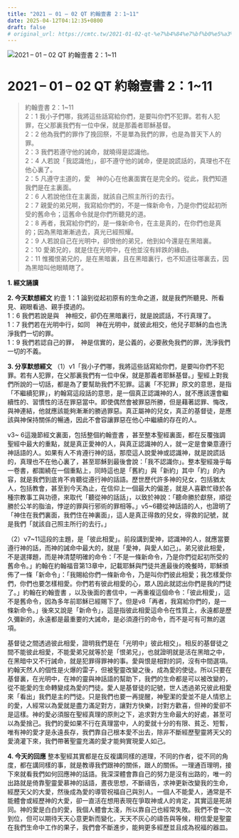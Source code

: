 ```yaml
---
title: "2021 – 01 – 02 QT 約翰壹書 2：1~11"
date: 2025-04-12T04:12:35+0800
draft: false
# original_url: https://cmtc.tw/2021-01-02-qt-%e7%b4%84%e7%bf%b0%e5%a3%b9%e6%9b%b8-2%ef%bc%9a111
---
```


![2021 – 01 – 02 QT 約翰壹書 2：1\~11](/images/qt.jpg   "2021 – 01 – 02 QT 約翰壹書 2：1\~11")

# 2021 – 01 – 02 QT 約翰壹書 2：1\~11

> 約翰壹書 2：1\~11  
> 2：1 我小子們哪，我將這些話寫給你們，是要叫你們不犯罪。若有人犯罪，在父那裏我們有一位中保，就是那義者耶穌基督。  
> 2：2 他為我們的罪作了挽回祭，不是單為我們的罪，也是為普天下人的罪。  
> 2：3 我們若遵守他的誡命，就曉得是認識他。  
> 2：4 人若說「我認識他」，卻不遵守他的誡命，便是說謊話的，真理也不在他心裏了。  
> 2：5 凡遵守主道的，愛　神的心在他裏面實在是完全的。從此，我們知道我們是在主裏面。  
> 2：6 人若說他住在主裏面，就該自己照主所行的去行。  
> 2：7 親愛的弟兄啊，我寫給你們的，不是一條新命令，乃是你們從起初所受的舊命令；這舊命令就是你們所聽見的道。  
> 2：8 再者，我寫給你們的，是一條新命令，在主是真的，在你們也是真的；因為黑暗漸漸過去，真光已經照耀。  
> 2：9 人若說自己在光明中，卻恨他的弟兄，他到如今還是在黑暗裏。  
> 2：10 愛弟兄的，就是住在光明中，在他並沒有絆跌的緣由。  
> 2：11 惟獨恨弟兄的，是在黑暗裏，且在黑暗裏行，也不知道往哪裏去，因為黑暗叫他眼睛瞎了。

**1. 經文誦讀**

**2.  今天默想經文**
約壹 1：1 論到從起初原有的生命之道，就是我們所聽見、所看見、親眼看過、親手摸過的。  
1：6 我們若說是與　神相交，卻仍在黑暗裏行，就是說謊話，不行真理了。  
1：7 我們若在光明中行，如同　神在光明中，就彼此相交，他兒子耶穌的血也洗淨我們一切的罪。  
1：9 我們若認自己的罪，　神是信實的，是公義的，必要赦免我們的罪，洗淨我們一切的不義。

**3. 分享默想經文**
（1）v1「我小子們哪，我將這些話寫給你們，是要叫你們不犯罪。若有人犯罪，在父那裏我們有一位中保，就是那義者耶穌基督。」聖經上對我們所說的一切話，都是為了要幫助我們不犯罪。這裏「不犯罪」原文的意思，是指「不繼續犯罪」，約翰寫這段話的意思，是一個真正認識神的人，就不應該還會繼續性的、習慣性的活在罪惡當中。即使偶然會被罪惡所勝，但是藉著認罪、悔改，與神連結，他就應該能夠漸漸的勝過罪惡。真正屬神的兒女，真正的基督徒，是應該與神保持關係的暢通，因此不會容讓罪惡在他心中繼續的存在的人。

v3~ 6這幾節經文裏面，包括整個約翰壹書 ，甚至整本聖經裏面，都在反覆強調聖經中最大的重點，就是真正愛神的人，與真正認識神的人，就一定是會樂意遵行神話語的人。如果有人不肯遵行神的話，那麼這人說愛神或認識神，就是說謊話的，真理也不在他心裏了，甚至耶穌到最後會說：「我不認識你」。整本聖經幾乎每一卷書，都圍繞在一個重點上，同時這也是「舊約」與「新約」其中「約」的內容，就是我們到底肯不肯聽從遵行神的話語。歷世歷代許多神的兒女，包括猶太人，包括教會，甚至到今天為止，在信仰上一個最大的偏差，就是人喜歡忙碌於各種宗教事工與功德，來取代「聽從神的話話」，以致於神說：「聽命勝於獻祭，順從勝於公羊的脂油，悖逆的罪與行邪術的罪相等。」v5\~6聽從神話語的人，也證明了「神住在我們裏面，我們住在神裏面」，這人是真正得救的兒女，得救的記號，就是我們「就該自己照主所行的去行。」

（2）v7\~11這段的主題，是「彼此相愛」。前段講到愛神，認識神的人，就應當要遵行神的話，而神的誡命中最大的，就是「愛神，與愛人如己」。弟兄彼此相愛，不是選擇題，而是神清楚明確的命令：「不是一條新命令，乃是你們從起初所受的舊命令。」約翰在約翰福音第13章中，記載耶穌與門徒共進最後的晚餐時，耶穌頒佈了一條「新命令」：「我賜給你們一條新命令，乃是叫你們彼此相愛；我怎樣愛你們，你們也要怎樣相愛。你們若有彼此相愛的心，眾人因此就認出你們是我的門徒了。」約翰在約翰壹書 ，以及後面的書信中，一再重複這個命令：「彼此相愛」，這不是舊命令，因為多年前耶穌已經賜下了。但是v8「再者，我寫給你們的，是一條新命令。」後來又說是「新命令」，這是指彼此相愛這命令在性質上，永遠都是歷久彌新的，永遠都是最重要的大誡命，是必須遵行的命令，而不是可有可無的選項。

基督徒之間透過彼此相愛，證明我們是在「光明中」彼此相交」。相反的基督徒之間不能彼此相愛，不能愛弟兄就等於是「恨弟兄」，也就證明就是活在黑暗之中，在黑暗中又不行誡命，就是犯罪得罪神的事。愛與恨是相對的詞，沒有中間選項。約翰天然人的個性是火爆的雷子，但被聖靈改變之後，成為愛的使徒。所以只要在基督裏，在光明中，在神的靈與神話語的幫助下，我們的生命都是可以被改變的，從不能愛的生命轉變成為愛的門徒。愛人是基督徒的記號，世人透過弟兄彼此相愛來「看出」我們是主的門徒。只是我們也要一再提醒，神聖潔的愛並不是人情慾上的愛，人經常以為愛就是盡力滿足對方，讓對方快樂，討對方歡喜，但神的愛卻不是這樣。神的愛必須服在聖經真理的原則之下，追求對方生命最大的好處，甚至可以為愛捨己。我們的愛如果不行在真理當中，人的愛就十分的有限、貧乏、短暫，唯有神的愛才是永遠長存，我們靠自己根本愛不出去，除非不斷經歷聖靈將天父的愛澆灌下來，我們帶著聖靈充滿的愛才能夠實現愛人如己。

**4. 今天的回應**
整本聖經其實都是在反複講同樣的道理，不同的作者，從不同的角度，都在講同樣的事，就是教導我們跟神的關係，跟人的關係。一理通百理明，接下來就看我們如何回應神的話語。我深深體會靠自己的努力是沒有出路的，唯一的出路就是倚靠聖靈愛慕神的話語，晝夜思想，不斷禱告，求神更新改變我的生命，經歷天父的大愛，然後成為愛的導管祝福自己與別人。一個人不能愛人，通常是不能體會或經歷神的大愛，卻一直活在想用表現在爭取神或人的肯定，其實這是死胡同。神的愛是白白的愛，我個人體會太淺，所以靠自己也經常失敗。我們不會一次到位，但可以期待天天心意更新而變化，天天不灰心的禱告與等候，相信愛是聖靈在我們生命中工作的果子，我們會不斷進步，能夠更多經歷並且成為祝福的器皿。
